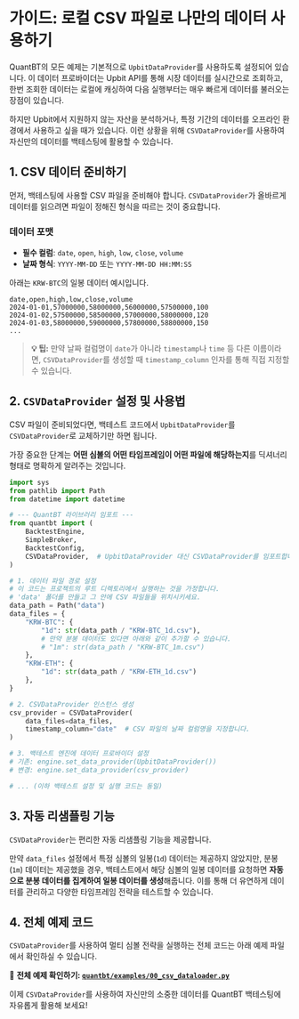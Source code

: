 # 가이드: 로컬 CSV 파일로 나만의 데이터 사용하기

QuantBT의 모든 예제는 기본적으로 `UpbitDataProvider`를 사용하도록 설정되어 있습니다. 이 데이터 프로바이더는 Upbit API를 통해 시장 데이터를 실시간으로 조회하고, 한번 조회한 데이터는 로컬에 캐싱하여 다음 실행부터는 매우 빠르게 데이터를 불러오는 장점이 있습니다.

하지만 Upbit에서 지원하지 않는 자산을 분석하거나, 특정 기간의 데이터를 오프라인 환경에서 사용하고 싶을 때가 있습니다. 이런 상황을 위해 `CSVDataProvider`를 사용하여 자신만의 데이터를 백테스팅에 활용할 수 있습니다.

## 1. CSV 데이터 준비하기

먼저, 백테스팅에 사용할 CSV 파일을 준비해야 합니다. `CSVDataProvider`가 올바르게 데이터를 읽으려면 파일이 정해진 형식을 따르는 것이 중요합니다.

### 데이터 포맷

-   **필수 컬럼**: `date`, `open`, `high`, `low`, `close`, `volume`
-   **날짜 형식**: `YYYY-MM-DD` 또는 `YYYY-MM-DD HH:MM:SS`

아래는 `KRW-BTC`의 일봉 데이터 예시입니다.

```csv
date,open,high,low,close,volume
2024-01-01,57000000,58000000,56000000,57500000,100
2024-01-02,57500000,58500000,57000000,58000000,120
2024-01-03,58000000,59000000,57800000,58800000,150
...
```

> **💡 팁:** 만약 날짜 컬럼명이 `date`가 아니라 `timestamp`나 `time` 등 다른 이름이라면, `CSVDataProvider`를 생성할 때 `timestamp_column` 인자를 통해 직접 지정할 수 있습니다.

## 2. `CSVDataProvider` 설정 및 사용법

CSV 파일이 준비되었다면, 백테스트 코드에서 `UpbitDataProvider`를 `CSVDataProvider`로 교체하기만 하면 됩니다.

가장 중요한 단계는 **어떤 심볼의 어떤 타임프레임이 어떤 파일에 해당하는지**를 딕셔너리 형태로 명확하게 알려주는 것입니다.

```python
import sys
from pathlib import Path
from datetime import datetime

# --- QuantBT 라이브러리 임포트 ---
from quantbt import (
    BacktestEngine,
    SimpleBroker,
    BacktestConfig,
    CSVDataProvider,  # UpbitDataProvider 대신 CSVDataProvider를 임포트합니다.
)

# 1. 데이터 파일 경로 설정
# 이 코드는 프로젝트의 루트 디렉토리에서 실행하는 것을 가정합니다.
# 'data' 폴더를 만들고 그 안에 CSV 파일들을 위치시키세요.
data_path = Path("data")
data_files = {
    "KRW-BTC": {
        "1d": str(data_path / "KRW-BTC_1d.csv"),
        # 만약 분봉 데이터도 있다면 아래와 같이 추가할 수 있습니다.
        # "1m": str(data_path / "KRW-BTC_1m.csv") 
    },
    "KRW-ETH": {
        "1d": str(data_path / "KRW-ETH_1d.csv")
    },
}

# 2. CSVDataProvider 인스턴스 생성
csv_provider = CSVDataProvider(
    data_files=data_files,
    timestamp_column="date"  # CSV 파일의 날짜 컬럼명을 지정합니다.
)

# 3. 백테스트 엔진에 데이터 프로바이더 설정
# 기존: engine.set_data_provider(UpbitDataProvider())
# 변경: engine.set_data_provider(csv_provider)

# ... (이하 백테스트 설정 및 실행 코드는 동일)
```

## 3. 자동 리샘플링 기능

`CSVDataProvider`는 편리한 자동 리샘플링 기능을 제공합니다.

만약 `data_files` 설정에서 특정 심볼의 일봉(`1d`) 데이터는 제공하지 않았지만, 분봉(`1m`) 데이터는 제공했을 경우, 백테스트에서 해당 심볼의 일봉 데이터를 요청하면 **자동으로 분봉 데이터를 집계하여 일봉 데이터를 생성**해줍니다. 이를 통해 더 유연하게 데이터를 관리하고 다양한 타임프레임 전략을 테스트할 수 있습니다.

## 4. 전체 예제 코드

`CSVDataProvider`를 사용하여 멀티 심볼 전략을 실행하는 전체 코드는 아래 예제 파일에서 확인하실 수 있습니다.

🔗 **전체 예제 확인하기: [`quantbt/examples/00_csv_dataloader.py`](../examples/00_csv_dataloader.py)**

이제 `CSVDataProvider`를 사용하여 자신만의 소중한 데이터를 QuantBT 백테스팅에 자유롭게 활용해 보세요! 